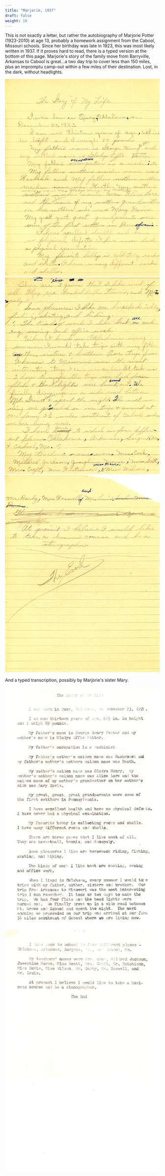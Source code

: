 ```yaml
---
title: "Marjorie, 1937" 
draft: false
weight: 10
---
```


This is not exactly a letter, but rather the autobiography of Marjorie Potter (1923-2010) at age 13, probably a homework assignment from the Cabool, Missouri schools. Since her birthday was late in 1923, this was most likely written in 1937.  If it proves hard to read, there is a typed  version at the bottom of this page.  Marjorie's story of the family move from Barryville, Arkansas to Cabool is great...a two day trip to cover less than 150 miles, plus an impromptu camp-out within a few miles of their destination.  Lost, in the  dark, without headlights.

![](img269.jpg)
![](img270.jpg)
![](img271.jpg)

And a typed transcription, possibly by Marjorie's sister Mary.

![](img272.jpg)
![](img273.jpg)
